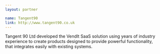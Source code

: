 ```yaml
---
layout: partner

name: Tangent90
link: http://www.tangent90.co.uk
---
```


Tangent 90 Ltd developed the VendIt SaaS solution using years of industry experience to create products designed to provide powerful functionality, that integrates easily with existing systems.

